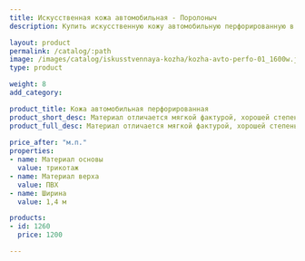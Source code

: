 ```yaml
---
title: Искусственная кожа автомобильная - Поролоныч
description: Купить искусственную кожу автомобильную перфорированную в розницу с доставкой по Москве.

layout: product
permalink: /catalog/:path
image: /images/catalog/iskusstvennaya-kozha/kozha-avto-perfo-01_1600w.jpg
type: product

weight: 8
add_category: 

product_title: Кожа автомобильная перфорированная
product_short_desc: Материал отличается мягкой фактурой, хорошей степенью износостойкости и морозостойкости.
product_full_desc: Материал отличается мягкой фактурой, хорошей степенью износостойкости и морозостойкости.
        
price_after: "м.п."
properties:
- name: Материал основы
  value: трикотаж
- name: Материал верха
  value: ПВХ
- name: Ширина
  value: 1,4 м

products:
- id: 1260
  price: 1200

---
```

